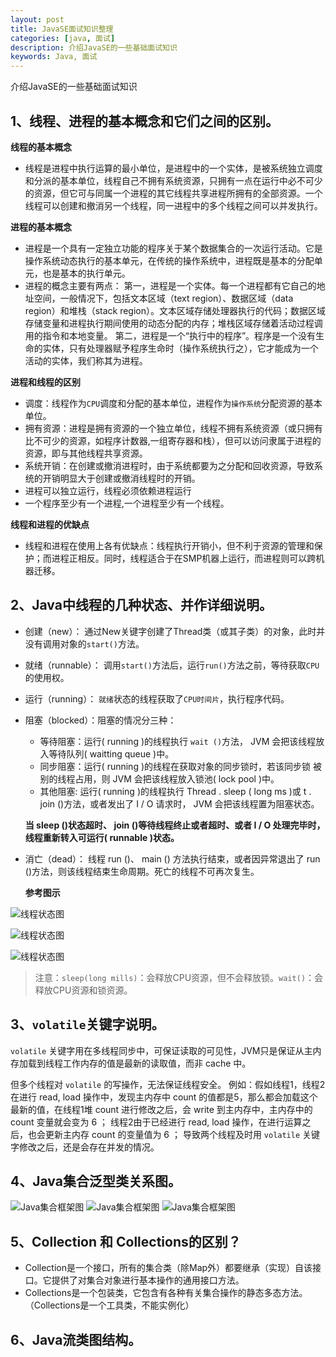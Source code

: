 ```yaml
---
layout: post
title: JavaSE面试知识整理
categories: [java, 面试]
description: 介绍JavaSE的一些基础面试知识
keywords: Java, 面试
---
```


介绍JavaSE的一些基础面试知识

## 1、线程、进程的基本概念和它们之间的区别。
**线程的基本概念**

* 线程是进程中执行运算的最小单位，是进程中的一个实体，是被系统独立调度和分派的基本单位，线程自己不拥有系统资源，只拥有一点在运行中必不可少的资源，但它可与同属一个进程的其它线程共享进程所拥有的全部资源。一个线程可以创建和撤消另一个线程，同一进程中的多个线程之间可以并发执行。

**进程的基本概念**

* 进程是一个具有一定独立功能的程序关于某个数据集合的一次运行活动。它是操作系统动态执行的基本单元，在传统的操作系统中，进程既是基本的分配单元，也是基本的执行单元。
* 进程的概念主要有两点：
   第一，进程是一个实体。每一个进程都有它自己的地址空间，一般情况下，包括文本区域（text region）、数据区域（data region）和堆栈（stack region）。文本区域存储处理器执行的代码；数据区域存储变量和进程执行期间使用的动态分配的内存；堆栈区域存储着活动过程调用的指令和本地变量。
	第二，进程是一个“执行中的程序”。程序是一个没有生命的实体，只有处理器赋予程序生命时（操作系统执行之），它才能成为一个活动的实体，我们称其为进程。

**进程和线程的区别**

* 调度：线程作为`CPU`调度和分配的基本单位，进程作为`操作系统`分配资源的基本单位。
* 拥有资源：进程是拥有资源的一个独立单位，线程不拥有系统资源（或只拥有比不可少的资源，如程序计数器,一组寄存器和栈），但可以访问隶属于进程的资源，即与其他线程共享资源。
* 系统开销：在创建或撤消进程时，由于系统都要为之分配和回收资源，导致系统的开销明显大于创建或撤消线程时的开销。
* 进程可以独立运行，线程必须依赖进程运行
* 一个程序至少有一个进程,一个进程至少有一个线程。

**线程和进程的优缺点**

* 线程和进程在使用上各有优缺点：线程执行开销小，但不利于资源的管理和保护；而进程正相反。同时，线程适合于在SMP机器上运行，而进程则可以跨机器迁移。

## 2、Java中线程的几种状态、并作详细说明。
* 创建（new）：
    通过New关键字创建了Thread类（或其子类）的对象，此时并没有调用对象的`start()`方法。
* 就绪（runnable）：
    调用`start()`方法后，运行`run()`方法之前，等待获取`CPU`的使用权。
* 运行（running）：
    `就绪`状态的线程获取了`CPU时间片`，执行程序代码。
* 阻塞（blocked）：阻塞的情况分三种：
	* 等待阻塞：运行( running )的线程执行 `wait ()`方法， JVM 会把该线程放 入等待队列( waitting queue )中。
	* 同步阻塞：运行( running )的线程在获取对象的同步锁时，若该同步锁 被别的线程占用，则 JVM 会把该线程放入锁池( lock pool )中。
	* 其他阻塞: 运行( running )的线程执行 Thread . sleep ( long ms )或 t . join  ()方法，或者发出了 I / O 请求时， JVM 会把该线程置为阻塞状态。    
        
	**当 sleep ()状态超时、 join ()等待线程终止或者超时、或者 I / O 处理完毕时，线程重新转入可运行( runnable )状态。**
* 消亡（dead）：
线程 run ()、 main () 方法执行结束，或者因异常退出了 run ()方法，则该线程结束生命周期。死亡的线程不可再次复生。

	**参考图示**

![线程状态图](/images/java/thread1.png)

![线程状态图](/images/java/thread2.jpg)

![线程状态图](/images/java/thread3.png)

> 注意：`sleep(long mills)`：会释放CPU资源，但不会释放锁。`wait()`：会释放CPU资源和锁资源。

## 3、`volatile`关键字说明。
`volatile` 关键字用在多线程同步中，可保证读取的可见性，JVM只是保证从主内存加载到线程工作内存的值是最新的读取值，而非 cache 中。

但多个线程对 `volatile` 的写操作，无法保证线程安全。
	例如：假如线程1，线程2 在进行 read, load 操作中，发现主内存中 count 的值都是5，那么都会加载这个最新的值，在线程1堆 count 进行修改之后，会 write 到主内存中，主内存中的 count 变量就会变为 6 ；
	线程2由于已经进行 read, load 操作，在进行运算之后，也会更新主内存 count 的变量值为 6 ；
	导致两个线程及时用 	`volatile` 关键字修改之后，还是会存在并发的情况。

## 4、Java集合泛型类关系图。
![Java集合框架图](/images/java/collection2.png)
![Java集合框架图](/images/java/collection3.png)
![Java集合框架图](/images/java/collection1.png)

## 5、Collection 和 Collections的区别？
* Collection是一个接口，所有的集合类（除Map外）都要继承（实现）自该接口。它提供了对集合对象进行基本操作的通用接口方法。
* Collections是一个包装类，它包含有各种有关集合操作的静态多态方法。（Collections是一个工具类，不能实例化）

## 6、Java流类图结构。

